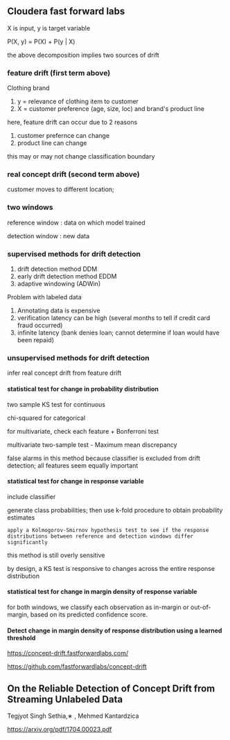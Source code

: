
## Cloudera fast forward labs

X is input, y is target variable

P(X, y) = P(X) + P(y | X)

the above decomposition implies two sources of drift

### feature drift (first term above)

Clothing brand
1. y = relevance of clothing item to customer
2. X = customer preference (age, size, loc) and brand's product line

here, feature drift can occur due to 2 reasons
1. customer prefernce can change
2. product line can change

this may or may not change classification boundary

### real concept drift (second term above)

customer moves to different location; 

### two windows

reference window  : data on which model trained

detection window :  new data

### supervised methods for drift detection

1. drift detection method DDM
2. early drift detection method EDDM
3. adaptive windowing (ADWin)

Problem with labeled data
1. Annotating data is expensive
2. verification latency can be high (several months to tell if credit card fraud occurred)
3. infinite latency (bank denies loan; cannot determine if loan would have been repaid)

### unsupervised methods for drift detection

infer real concept drift from feature drift

#### statistical test for change in probability distribution

two sample KS test for continuous

chi-squared for categorical

for multivariate, check each feature +  Bonferroni test

multivariate two-sample test - Maximum mean discrepancy

false alarms in this method because classifier is excluded from drift detection; all features seem equally important

#### statistical test for change in response variable

include classifier

generate class probabilities; then use k-fold procedure to obtain probability estimates

```
apply a Kolmogorov-Smirnov hypothesis test to see if the response distributions between reference and detection windows differ significantly
```

this method is still overly sensitive

by design, a KS test is responsive to changes across the entire response distribution

#### statistical test for change in margin density of response variable

for both windows, we classify each observation as in-margin or out-of-margin, based on its predicted confidence score.

#### Detect change in margin density of response distribution using a learned threshold



https://concept-drift.fastforwardlabs.com/

https://github.com/fastforwardlabs/concept-drift

## On the Reliable Detection of Concept Drift from Streaming Unlabeled Data

Tegjyot Singh Sethia,∗ , Mehmed Kantardzica

https://arxiv.org/pdf/1704.00023.pdf
